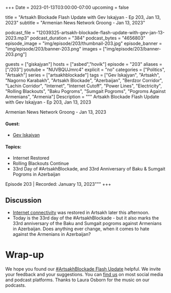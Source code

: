 +++
Date = 2023-01-13T03:00:00-07:00
upcoming = false

title = "Artsakh Blockade Flash Update with Gev Iskajyan - Ep 203, Jan 13, 2023"
subtitle = "Armenian News Network Groong - Jan 13, 2023"

podcast_file = "12039325-artsakh-blockade-flash-update-with-gev-jan-13-2023.mp3"
podcast_duration = "384"
podcast_bytes = "4656803"
episode_image = "img/episode/203/thumbnail-203.jpg"
episode_banner = "img/episode/203/banner-203.png"
images = ["img/episode/203/banner-203.png"]

guests = ["giskajyan"]
hosts = ["asbed","hovik"]
episode = "203"
aliases = ["/203"]
youtube = "NUVBQUJmrc4"
explicit = "no"
categories = ["Politics", "Artsakh"]
series = ["artsakhblockade"]
tags = ["Gev Iskajyan", "Artsakh", "Nagorno Karabakh", "Artsakh Blockade", "Azerbaijan", "Berdzor Corridor", "Lachin Corridor", "Internet", "Internet Cutoff", "Power Lines", "Electricity", "Rolling Blackouts", "Baku Pogroms", "Sumgait Pogroms", "Pogroms Against Armenians", "Armenia"]
Description = """
Artsakh Blockade Flash Update with Gev Iskajyan - Ep 203, Jan 13, 2023

Armenian News Network Groong - Jan 13, 2023

#### Guest: 
* [Gev Iskajyan](/guest/giskajyan)

#### Topics:
* Internet Restored
* Rolling Blackouts Continue
* 33rd Day of #ArtsakhBlockade, and 33rd Anniversary of Baku & Sumgait Pogroms in Azerbaijan

Episode 203 | Recorded: January 13, 2023"""
+++

## Discussion

* [Internet connectivity](https://armenpress.am/eng/news/1101642.html) was restored in Artsakh later this afternoon.
* Today is the 33rd day of the #ArtsakhBlockade - but it also marks the 33rd anniversary of the Baku and Sumgait pogroms against Armenians in Azerbaijan. Does anything ever change, when it comes to hate against the Armenians in Azerbaijan?

# Wrap-up

We hope you found our [#ArtsakhBlockade Flash Update](https://podcasts.groong.org/) helpful. We invite your feedback and your suggestions. You can [find us](https://linktr.ee/groong) on most social media and podcast platforms. Thanks to Laura Osborn for the music on our podcasts.
